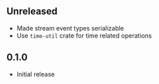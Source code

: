 Unreleased
----------
- Made stream event types serializable
- Use `time-util` crate for time related operations


0.1.0
-----
- Initial release
